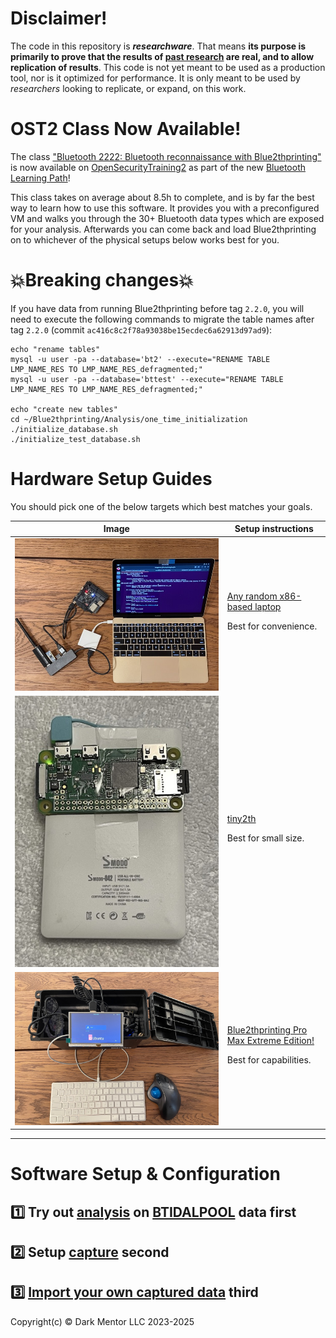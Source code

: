 # Disclaimer!

The code in this repository is ***researchware***. That means **its purpose is primarily to prove that the results of [past research](https://darkmentor.com/publication/2023-11-hardweario/) are real, and to allow replication of results**. This code is not yet meant to be used as a production tool, nor is it optimized for performance. It is only meant to be used by *researchers* looking to replicate, or expand, on this work.

# OST2 Class Now Available!

The class ["Bluetooth 2222: Bluetooth reconnaissance with Blue2thprinting"](https://ost2.fyi/BT2222) is now available on [OpenSecurityTraining2](https://ost2.fyi/) as part of the new [Bluetooth Learning Path](https://ost2.fyi/OST2_LP_Bluetooth.pdf)!

This class takes on average about 8.5h to complete, and is by far the best way to learn how to use this software. It provides you with a preconfigured VM and walks you through the 30+ Bluetooth data types which are exposed for your analysis. Afterwards you can come back and load Blue2thprinting on to whichever of the physical setups below works best for you.


# 💥Breaking changes💥

If you have data from running Blue2thprinting before tag `2.2.0`, you will need to execute the following commands to migrate the table names after tag `2.2.0` (commit `ac416c8c2f78a93038be15ecdec6a62913d97ad9`):

```
echo "rename tables"
mysql -u user -pa --database='bt2' --execute="RENAME TABLE LMP_NAME_RES TO LMP_NAME_RES_defragmented;"
mysql -u user -pa --database='bttest' --execute="RENAME TABLE LMP_NAME_RES TO LMP_NAME_RES_defragmented;"

echo "create new tables"
cd ~/Blue2thprinting/Analysis/one_time_initialization
./initialize_database.sh
./initialize_test_database.sh
```


# Hardware Setup Guides

You should pick one of the below targets which best matches your goals.

| Image | Setup instructions  | 
|-----|-------------|
| ![](./docs/img/laptop.jpg) | [Any random x86-based laptop](./docs/laptopHW.md) <p> Best for convenience. |
| ![](./docs/img/tiny2th.jpg) | [tiny2th](./docs/minHW.md) <p> Best for small size. |
| ![](./docs/img/Blue2th_IAB9.jpeg) | [Blue2thprinting Pro Max Extreme Edition!](./docs/maxHW.md) <p> Best for capabilities. |

---

# Software Setup & Configuration

## 1️⃣ Try out [analysis](./docs/Analysis.md) on [BTIDALPOOL](./docs/BTIDALPOOL.md) data first

## 2️⃣ Setup [capture](./docs/Capture.md) second

## 3️⃣ [Import your own captured data](./docs/Import.md) third

Copyright(c) © Dark Mentor LLC 2023-2025
